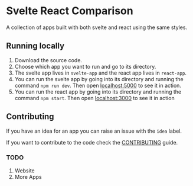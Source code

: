 # Svelte React Comparison

A collection of apps built with both svelte and react using the same styles.

## Running locally

1. Download the source code.
2. Choose which app you want to run and go to its directory.
3. The svelte app lives in `svelte-app` and the react app lives in `react-app`.
4. You can run the svelte app by going into its directory and running the command `npm run dev`. Then open [localhost:5000](http://localhost:5000) to see it in action.
5. You can run the react app by going into its directory and running the command `npm start`. Then open [localhost:3000](http://localhost:3000) to see it in action

## Contributing

If you have an idea for an app you can raise an issue with the `idea` label.

If you want to contribute to the code check the [CONTRIBUTING](CONTRIBUTING.md) guide.

### TODO

1. Website
2. More Apps
